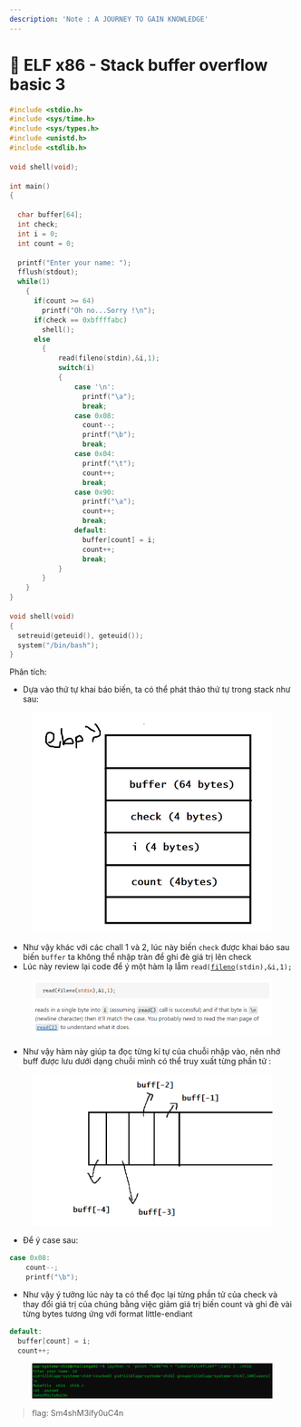 ```yaml
---
description: 'Note : A JOURNEY TO GAIN KNOWLEDGE'
---
```


# 🐻 ELF x86 - Stack buffer overflow basic 3

```c
#include <stdio.h>
#include <sys/time.h>
#include <sys/types.h>
#include <unistd.h>
#include <stdlib.h>
 
void shell(void);
 
int main()
{
 
  char buffer[64];
  int check;
  int i = 0;
  int count = 0;
 
  printf("Enter your name: ");
  fflush(stdout);
  while(1)
    {
      if(count >= 64)
        printf("Oh no...Sorry !\n");
      if(check == 0xbffffabc)
        shell();
      else
        {
            read(fileno(stdin),&i,1);
            switch(i)
            {
                case '\n':
                  printf("\a");
                  break;
                case 0x08:
                  count--;
                  printf("\b");
                  break;
                case 0x04:
                  printf("\t");
                  count++;
                  break;
                case 0x90:
                  printf("\a");
                  count++;
                  break;
                default:
                  buffer[count] = i;
                  count++;
                  break;
            }
        }
    }
}
 
void shell(void)
{
  setreuid(geteuid(), geteuid());
  system("/bin/bash");
}
```

Phân tích:

* Dựa vào thứ tự khai báo biến, ta có thể phát thảo thứ tự trong stack như sau:

<figure><img src="../../../.gitbook/assets/image (35).png" alt=""><figcaption></figcaption></figure>

* Như vậy khác với các chall 1 và 2, lúc này biến `check` được khai báo sau biến `buffer` ta không thể nhập tràn để ghi đè giá trị  lên check&#x20;
* Lúc này review lại code để ý một hàm lạ lẫm  `read(`[`fileno`](https://man7.org/linux/man-pages/man2/read.2.html)`(stdin),&i,1);`

<figure><img src="../../../.gitbook/assets/image (1) (1).png" alt=""><figcaption></figcaption></figure>

* Như vậy hàm này giúp ta đọc từng kí tự của chuỗi nhập vào, nên nhớ buff được lưu dưới dạng chuỗi mình có thể truy xuất từng phần tử :

<figure><img src="../../../.gitbook/assets/image (3).png" alt=""><figcaption></figcaption></figure>

* Để ý case sau:

```c
case 0x08:
    count--;
    printf("\b");
```

* Như vậy ý tưởng lúc này ta có thể đọc lại từng phần tử của check và thay đổi giá trị của chúng bằng việc giảm giá trị biến count và ghi đè vài từng bytes tương ứng với format little-endiant

```c
default:
  buffer[count] = i;
  count++;
```

<figure><img src="../../../.gitbook/assets/image (6) (1).png" alt=""><figcaption></figcaption></figure>

> flag: Sm4shM3ify0uC4n
